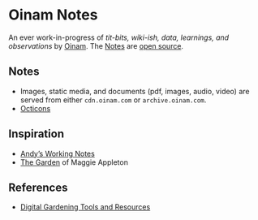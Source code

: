 # Oinam Notes

An ever work-in-progress of _tit-bits, wiki-ish, data, learnings, and observations_ by [Oinam](https://oinam.com/). The [Notes](https://notes.oinam.com) are [open source](https://github.com/oinam/notes).

## Notes

- Images, static media, and documents (pdf, images, audio, video) are served from either `cdn.oinam.com` or `archive.oinam.com`.
- [Octicons](https://primer.style/octicons/)

## Inspiration

- [Andyʼs Working Notes](https://notes.andymatuschak.org/)
- [The Garden](https://maggieappleton.com/garden) of Maggie Appleton

## References

- [Digital Gardening Tools and Resources](https://github.com/MaggieAppleton/digital-gardeners)